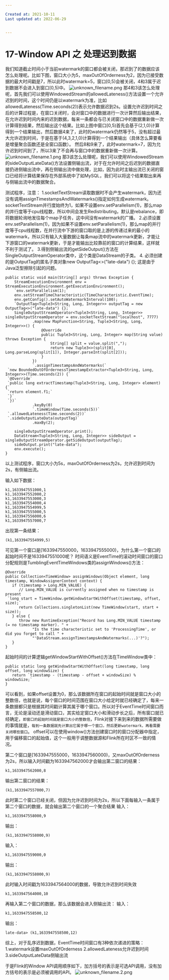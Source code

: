 ```yaml
---

Created at: 2021-10-11
Last updated at: 2022-06-29


---
```


# 17-Window API 之 处理迟到数据


我们知道截止时间小于当前watermark的窗口都会被关闭，那迟到了的数据应该怎么处理呢。比如下图，窗口大小为5，maxOutOfOrderness为2，因为已接受数据的最大时间戳是7，所以此时watermark=5，窗口\[0,5)会被关闭，4和3属于迟到数据不会进入到窗口\[0,5)中。
![unknown_filename.png](./_resources/17-Window_API_之_处理迟到数据.resources/unknown_filename.png)
那4和3该怎么处理呢，首先我们可以使用WindowedStream的allowedLateness()方法设置一个允许迟到的时间，这个时间仍是以watermark为准，比如allowedLateness(Time.seconds(2))表示允许数据迟到2s。设置允许迟到时间之后的计算过程是，在窗口关闭时，会对窗口中的数据进行一次计算然后输出结果，在允许迟到时间内来的迟到数据，每来一条都会与已关闭窗口中的数据重新做一次计算得到结果，然后输出这个结果。比如上图中窗口\[0,5)首先会基于(2,1,0)计算得到一个结果输出，然后数据4来了，此时的watermark仍然等于5，没有超过最大允许迟到时间，于是在基于(4,3,2,1,0)计算得到一个结果输出（具体怎么算要看是增量聚合函数还是全窗口函数）。
然后8和9来了，此时watermark=7，因为允许迟到时间到了，所以3来了不会再与窗口中的数据重新做一次计算。
![unknown_filename.1.png](./_resources/17-Window_API_之_处理迟到数据.resources/unknown_filename.1.png)
那3该怎么处理呢，我们可以使用WindowedStream的sideOutputLateData()方法设置侧输出流，对于在允许时间之后迟到的数据直接扔进侧输出流中，再在侧输出流中做处理，比如，因为此时主输出流已关闭的窗口已经将计算结果保存在外部系统中了如MySQL，我们可以将这个结果取出来再与侧输出流中的数据聚合。

测试程序，注意：
1.socketTextStream读取数据时不会产生watermark，因为还没有调用assignTimestampsAndWatermarks()指定如何生成watermark。socketTextStream并行度始终为1，如果不设置env.setParallelism(1)，那么map的并行度等于cpu线程数，所以中间会发生Redistributing，默认是rebalance，即将数据轮询地发往每个map子任务，这中间没有watermark的广播。
2.必须设置env.setParallelism(1)，因为如果不设置env.setParallelism(1)，那么map的并行度等于cpu线程数，在并行流中下游的窗口取的是上游的传递过来的最小的watermark，所以只有输入大量数据让每条map流中的watermark更新，才能让下游窗口的watermark更新，于是才能输出比较靠前的窗口的计算结果，这样就不利于测试了。
3.得到侧输出流的getSideOutput()方法在SingleOutputStreamOperator类中，这个类是DataStream的子类。
4\. 必须创建的是OutputTag的匿名子类对象new OutputTag<>("late-data") {}; 这是由于Java泛型擦除引起的问题。
```
public static void main(String[] args) throws Exception {
    StreamExecutionEnvironment env = StreamExecutionEnvironment.getExecutionEnvironment();
    `env.setParallelism(1);`
    env.setStreamTimeCharacteristic(TimeCharacteristic.EventTime);
    env.getConfig().setAutoWatermarkInterval(100);
    `OutputTag<Tuple3<String, Long, Integer>> outputTag = new OutputTag<>("late-data") {};`
    SingleOutputStreamOperator<Tuple3<String, Long, Integer>> singleOutputStreamOperator = env.socketTextStream("localhost", 7777)
            .map(new MapFunction<String, Tuple3<String, Long, Integer>>() {
                @Override
                public Tuple3<String, Long, Integer> map(String value) throws Exception {
                    String[] split = value.split(",");
                    return new Tuple3<>(split[0], Long.parseLong(split[1]), Integer.parseInt(split[2]));
                }
            })
            `.assignTimestampsAndWatermarks(`
 `new BoundedOutOfOrdernessTimestampExtractor<Tuple3<String, Long, Integer>>(Time.seconds(2)) {`
 `@Override`
 `public long extractTimestamp(Tuple3<String, Long, Integer> element) {`
 `return element.f1;`
 `}`
 `})`
            .keyBy(0)
            `.timeWindow(Time.seconds(5))`
 `.allowedLateness(Time.seconds(2))`
 `.sideOutputLateData(outputTag)`
            .maxBy(2);

    singleOutputStreamOperator.print();
    DataStream<Tuple3<String, Long, Integer>> sideOutput = singleOutputStreamOperator.getSideOutput(outputTag);
    sideOutput.print("late-data");
    env.execute();
}
```

以上测试程序，窗口大小为5s，maxOutOfOrderness为2s，允许迟到时间为2s，有侧输出流。

输入如下数据：
```
k1,1633947551000,1
k1,1633947552000,2
k1,1633947553000,3
k1,1633947554000,4
k1,1633947554999,5
k1,1633947555000,5
k1,1633947556000,6
k1,1633947557000,7
```
出现第一条结果：
```
(k1,1633947554999,5)
```
可见第一个窗口是\[1633947550000，1633947555000)，为什么第一个窗口的起始时间不是1633947551000呢？
时间语义是EventTime的滚动时间窗口的窗口分配规则是TumblingEventTimeWindows类的assignWindows()方法：
```
@Override
public Collection<TimeWindow> assignWindows(Object element, long timestamp, WindowAssignerContext context) {
   if (timestamp > Long.MIN_VALUE) {
      // Long.MIN_VALUE is currently assigned when no timestamp is present
 `long start = TimeWindow.getWindowStartWithOffset(timestamp, offset, size);`
      return Collections.singletonList(new TimeWindow(start, start + size));
   } else {
      throw new RuntimeException("Record has Long.MIN_VALUE timestamp (= no timestamp marker). " +
            "Is the time characteristic set to 'ProcessingTime', or did you forget to call " +
            "'DataStream.assignTimestampsAndWatermarks(...)'?");
   }
}
```
起始时间的计算逻辑getWindowStartWithOffset()方法在TimeWindow类中：
```
public static long getWindowStartWithOffset(long timestamp, long offset, long windowSize) {
   return `timestamp - (timestamp - offset + windowSize) % windowSize;`
}
```
可以看到，如果offset设置为0，那么该数据所在窗口的起始时间就是窗口大小的整数倍，也就是说，每个窗口的时间范围在窗口大小给定时就已经确定了，每来一条数据都只是根据其时间戳计算其属于哪个窗口。所以对于EventTime时间窗口而言，无论是滚动还是滑动窗口，其实给定窗口大小和滑动步长之后，所有窗口就已经确定，`即窗口的起始时间就是窗口大小的整数倍`，Flink对接下来到来的数据所需要做的事情就是，`每到一条数据就先计算出它属于哪一个窗口，然后更新watermark，再看需要关闭哪些窗口`。
offset可以在使用window()方法创建窗口时的窗口分配器中指定，用于偏移窗口的起始值，这个一般用于调整数据源和Flink所在时区不一致的情况。

第二个窗口是\[1633947555000，1633947560000)，又maxOutOfOrderness为2s，所以输入时间戳为1633947562000才会输出第二窗口的结果：
```
k1,1633947562000,8
```
输出第二窗口的结果：
```
(k1,1633947557000,7)
```
此时第二个窗口已经关闭，但因为允许迟到时间为2s，所以下面每输入一条属于第二个窗口的数据，就会输出第二个窗口的一个聚合结果
输入：
```
k1,1633947558000,9
```
输出：
```
(k1,1633947558000,9)
```
输入：
```
k1,1633947559000,0
```
输出：
```
(k1,1633947558000,9)
```

此时输入时间戳为1633947564000的数据，导致允许迟到时间失效
```
k1,1633947564000,10
```
再输入第二个窗口的数据，那么该数据会进入侧输出流：
输入：
```
k1,1633947558500,12
```
输出：
```
late-data> (k1,1633947558500,12)
```

综上，对于乱序迟到数据，EventTime时间窗口有3种依次递进的策略：
1.watermark设置maxOutOfOrderness
2.allowedLateness允许迟到时间
3.sideOutputLateData侧输出流

于是Flink的Window API调用顺序如下，加方括号的表示是可选API调用，没有加方括号的表示是必须被调用的API。
![unknown_filename.2.png](./_resources/17-Window_API_之_处理迟到数据.resources/unknown_filename.2.png)

